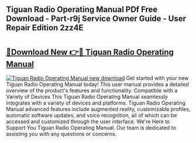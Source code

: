 ## Tiguan Radio Operating Manual PDf Free Download - Part-r9j Service Owner Guide - User Repair Edition 2zz4E

# <h2><a href="http://bc62639.oget.top/?id=Tiguan+Radio+Operating+Manual">🔗Download New 👉🔴 Tiguan Radio Operating Manual</a></h2>

[![Tiguan Radio Operating Manual new download](https://i.imgur.com/5g1atiW.png)](http://bc62639.oget.top/?id=Tiguan+Radio+Operating+Manual)
Get started with your new Tiguan Radio Operating Manual today! This user manual provides a detailed overview of the product's features and functionality. Compatible with a Variety of Devices This Tiguan Radio Operating Manual seamlessly integrates with a variety of devices and platforms. Tiguan Radio Operating Manual advanced features include augmented reality, customizable profiles, automatic software updates, and voice recognition, all of which can be accessed and customized through the user interface. We're Here to Support You Tiguan Radio Operating Manual. Our team is dedicated to assisting you with any questions or concerns.
